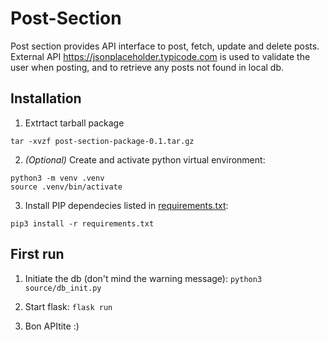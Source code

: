 # Post-Section

Post section provides API interface to post, fetch, update and delete posts.
External API https://jsonplaceholder.typicode.com is used to validate the user when posting, and to retrieve any posts not found in local db.

## Installation

1. Extrtact tarball package
```
tar -xvzf post-section-package-0.1.tar.gz
```

2. *(Optional)* Create and activate python virtual environment:
```
python3 -m venv .venv
source .venv/bin/activate
```

3. Install PIP dependecies listed in [requirements.txt](requirements.txt):
```
pip3 install -r requirements.txt 
```

## First run

1. Initiate the db (don't mind the warning message):
```python3 source/db_init.py```

2. Start flask:
```flask run```

3. Bon APItite :)
